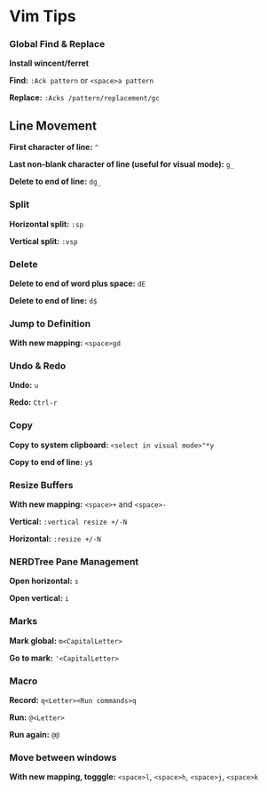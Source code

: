 # Vim Tips

### Global Find & Replace

**Install wincent/ferret**

**Find:** `:Ack pattern` or `<space>a pattern`

**Replace:** `:Acks /pattern/replacement/gc`

## Line Movement

**First character of line:** `^`

**Last non-blank character of line (useful for visual mode):** `g_`

**Delete to end of line:** `dg_`

### Split

**Horizontal split:** `:sp`

**Vertical split:** `:vsp`

### Delete

**Delete to end of word plus space:** `dE`

**Delete to end of line:** `d$`

### Jump to Definition

**With new mapping:** `<space>gd`

### Undo & Redo

**Undo:** `u`

**Redo:** `Ctrl-r`

### Copy

**Copy to system clipboard:** `<select in visual mode>"*y`

**Copy to end of line:** `y$`

### Resize Buffers

**With new mapping:** `<space>+` and `<space>-`

**Vertical:** `:vertical resize +/-N`

**Horizontal:** `:resize +/-N`


### NERDTree Pane Management

**Open horizontal:** `s`

**Open vertical:** `i`


### Marks

**Mark global:** `m<CapitalLetter>`

**Go to mark:** `'<CapitalLetter>`


### Macro

**Record:** `q<Letter><Run commands>q`

**Run:** `@<Letter>`

**Run again:** `@@`


### Move between windows

**With new mapping, togggle:** `<space>l`, `<space>h`, `<space>j`, `<space>k`


